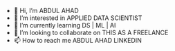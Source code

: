 - 👋 Hi, I’m ABDUL AHAD 
- 👀 I’m interested in APPLIED DATA SCIENTIST 
- 🌱 I’m currently learning DS | ML | AI 
- 💞️ I’m looking to collaborate on THIS AS A FREELANCE 
- 📫 How to reach me ABDUL AHAD LINKEDIN 

<!---
johnewiks/johnewiks is a ✨ special ✨ repository because its `README.md` (this file) appears on your GitHub profile.
You can click the Preview link to take a look at your changes.
--->
